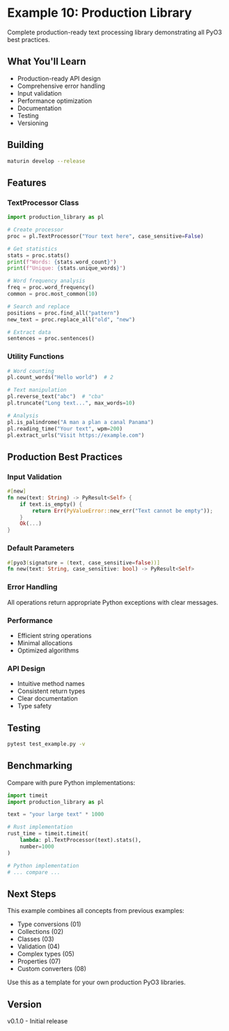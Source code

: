 # Example 10: Production Library

Complete production-ready text processing library demonstrating all PyO3 best practices.

## What You'll Learn

- Production-ready API design
- Comprehensive error handling
- Input validation
- Performance optimization
- Documentation
- Testing
- Versioning

## Building

```bash
maturin develop --release
```

## Features

### TextProcessor Class
```python
import production_library as pl

# Create processor
proc = pl.TextProcessor("Your text here", case_sensitive=False)

# Get statistics
stats = proc.stats()
print(f"Words: {stats.word_count}")
print(f"Unique: {stats.unique_words}")

# Word frequency analysis
freq = proc.word_frequency()
common = proc.most_common(10)

# Search and replace
positions = proc.find_all("pattern")
new_text = proc.replace_all("old", "new")

# Extract data
sentences = proc.sentences()
```

### Utility Functions
```python
# Word counting
pl.count_words("Hello world")  # 2

# Text manipulation
pl.reverse_text("abc")  # "cba"
pl.truncate("Long text...", max_words=10)

# Analysis
pl.is_palindrome("A man a plan a canal Panama")
pl.reading_time("Your text", wpm=200)
pl.extract_urls("Visit https://example.com")
```

## Production Best Practices

### Input Validation
```rust
#[new]
fn new(text: String) -> PyResult<Self> {
    if text.is_empty() {
        return Err(PyValueError::new_err("Text cannot be empty"));
    }
    Ok(...)
}
```

### Default Parameters
```rust
#[pyo3(signature = (text, case_sensitive=false))]
fn new(text: String, case_sensitive: bool) -> PyResult<Self>
```

### Error Handling
All operations return appropriate Python exceptions with clear messages.

### Performance
- Efficient string operations
- Minimal allocations
- Optimized algorithms

### API Design
- Intuitive method names
- Consistent return types
- Clear documentation
- Type safety

## Testing

```bash
pytest test_example.py -v
```

## Benchmarking

Compare with pure Python implementations:
```python
import timeit
import production_library as pl

text = "your large text" * 1000

# Rust implementation
rust_time = timeit.timeit(
    lambda: pl.TextProcessor(text).stats(),
    number=1000
)

# Python implementation
# ... compare ...
```

## Next Steps

This example combines all concepts from previous examples:
- Type conversions (01)
- Collections (02)
- Classes (03)
- Validation (04)
- Complex types (05)
- Properties (07)
- Custom converters (08)

Use this as a template for your own production PyO3 libraries.

## Version

v0.1.0 - Initial release

